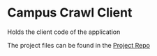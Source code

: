 # Campus Crawl Client
Holds the client code of the application

The project files can be found in the [Project Repo](https://github.com/calvin-cs262-fall2020-teamb/CampusCrawl-project)
